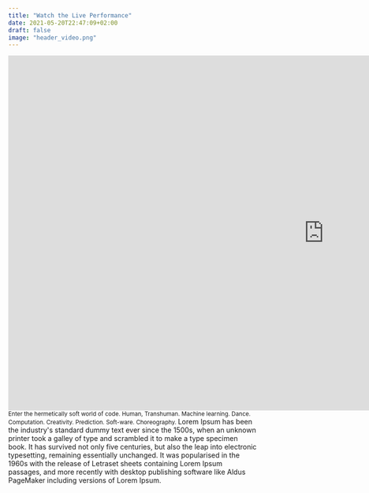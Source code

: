 ```yaml
---
title: "Watch the Live Performance"
date: 2021-05-20T22:47:09+02:00
draft: false
image: "header_video.png"
---
```


<iframe id="show-video" title="vimeo-player" src="https://player.vimeo.com/video/559893868" 
    width="1280" height="720" frameborder="0" allowfullscreen></iframe>

<small>
Enter the hermetically soft world of code. Human, Transhuman. Machine learning. Dance. Computation. Creativity. Prediction. Soft-ware. Choreography.
</small>
Lorem Ipsum has been the industry's standard dummy text ever since the 1500s, when an unknown printer took a galley of type and scrambled it to make a type specimen book. It has survived not only five centuries, but also the leap into electronic typesetting, remaining essentially unchanged. It was popularised in the 1960s with the release of Letraset sheets containing Lorem Ipsum passages, and more recently with desktop publishing software like Aldus PageMaker including versions of Lorem Ipsum.